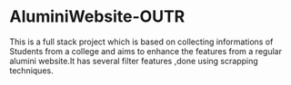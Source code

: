 # AluminiWebsite-OUTR
This is a full stack project which is based on collecting informations of Students from a college and aims to enhance the features from a regular alumini website.It has several filter features ,done using scrapping techniques.

